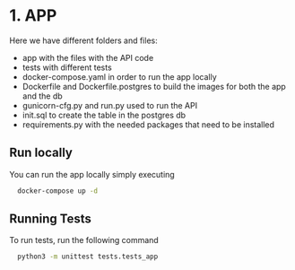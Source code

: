 
# 1. APP

Here we have different folders and files:

- app with the files with the API code
- tests with different tests
- docker-compose.yaml in order to run the app locally
- Dockerfile and Dockerfile.postgres to build the images for both the app and the db
- gunicorn-cfg.py and run.py used to run the API
- init.sql to create the table in the postgres db
- requirements.py with the needed packages that need to be installed
## Run locally

You can run the app locally simply executing

```bash
  docker-compose up -d
```

## Running Tests

To run tests, run the following command

```bash
  python3 -m unittest tests.tests_app
```

